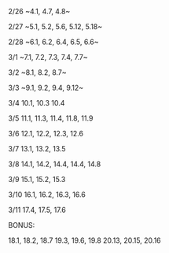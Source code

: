 2/26 ~4.1, 4.7, 4.8~

2/27 ~5.1, 5.2, 5.6, 5.12, 5.18~

2/28 ~6.1, 6.2, 6.4, 6.5, 6.6~

3/1 ~7.1, 7.2, 7.3, 7.4, 7.7~

3/2 ~8.1, 8.2, 8.7~

3/3 ~9.1, 9.2, 9.4, 9.12~

3/4 10.1, 10.3 10.4

3/5 11.1, 11.3, 11.4, 11.8, 11.9

3/6 12.1, 12.2, 12.3, 12.6

3/7 13.1, 13.2, 13.5

3/8 14.1, 14.2, 14.4, 14.4, 14.8

3/9 15.1, 15.2, 15.3

3/10 16.1, 16.2, 16.3, 16.6

3/11 17.4, 17.5, 17.6

BONUS:

18.1, 18.2, 18.7
19.3, 19.6, 19.8
20.13, 20.15, 20.16